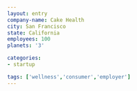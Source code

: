 ```yaml
---
layout: entry
company-name: Cake Health
city: San Francisco
state: California
employees: 100
planets: '3'

categories:
- startup

tags: ['wellness','consumer','employer']
---
```

